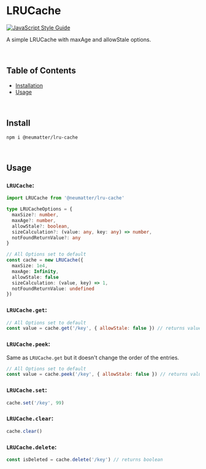 
# LRUCache
[![JavaScript Style Guide](https://cdn.rawgit.com/standard/standard/master/badge.svg)](https://github.com/standard/standard)

A simple LRUCache with maxAge and allowStale options.

<br />

## Table of Contents
- [ Installation ](#install)
- [ Usage ](#usage)

<br />

<a name="install"></a>
## Install

```console
npm i @neumatter/lru-cache
```

<br />

<a name="usage"></a>
## Usage


### `LRUCache`:

```ts
import LRUCache from '@neumatter/lru-cache'

type LRUCacheOptions = {
  maxSize?: number,
  maxAge?: number,
  allowStale?: boolean,
  sizeCalculation?: (value: any, key: any) => number,
  notFoundReturnValue?: any
}

// All Options set to default
const cache = new LRUCache({
  maxSize: 1e4,
  maxAge: Infinity,
  allowStale: false
  sizeCalculation: (value, key) => 1,
  notFoundReturnValue: undefined
})
```


### `LRUCache.get`:

```js
// All Options set to default
const value = cache.get('/key', { allowStale: false }) // returns value or cache.notFoundReturnValue
```


### `LRUCache.peek`:

Same as `LRUCache.get` but it doesn't change the order of the entries.

```js
// All Options set to default
const value = cache.peek('/key', { allowStale: false }) // returns value or cache.notFoundReturnValue
```


### `LRUCache.set`:

```js
cache.set('/key', 99)
```


### `LRUCache.clear`:

```js
cache.clear()
```


### `LRUCache.delete`:

```js
const isDeleted = cache.delete('/key') // returns boolean
```
